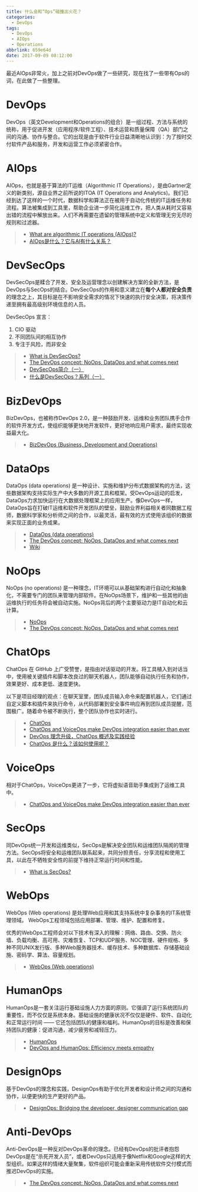 ```yaml
---
title: 什么会和“Ops”碰撞出火花？
categories:
  - DevOps
tags:
  - DevOps
  - AIOps
  - Operations
abbrlink: 659e64d
date: 2017-09-09 08:12:00
---
```


最近AIOps非常火，加上之前对DevOps做了一些研究，现在找了一些带有Ops的词，在此做了一些整理。

# DevOps

DevOps（英文Development和Operations的组合）是一组过程、方法与系统的统称，用于促进开发（应用程序/软件工程）、技术运营和质量保障（QA）部门之间的沟通、协作与整合。它的出现是由于软件行业日益清晰地认识到：为了按时交付软件产品和服务，开发和运营工作必须紧密合作。

<!-- more -->

# AIOps

AIOps，也就是基于算法的IT运维（Algorithmic IT Operations），是由Gartner定义的新类别，源自业界之前所说的ITOA (IT Operations and Analytics)。我们已经到达了这样的一个时代，数据科学和算法正在被用于自动化传统的IT运维任务和流程。算法被集成到工具里，帮助企业进一步简化运维工作，把人类从耗时又容易出错的流程中解放出来。人们不再需要在遗留的管理系统中定义和管理无穷无尽的规则和过滤器。

> - [What are algorithmic IT operations (AIOps)?](https://www.quora.com/What-are-algorithmic-IT-operations-AIOps)
> - [AIOps是什么？它与AI有什么关系？](http://www.infoq.com/cn/news/2017/06/AIOps-ai-relation)

# DevSecOps

DevSecOps是糅合了开发、安全及运营理念以创建解决方案的全新方法，是DevOps与SecOps的结合。DevSecOps的作用和意义建立在**每个人都对安全负责**的理念之上，其目标是在不影响安全需求的情况下快速的执行安全决策，将决策传递至拥有最高级别环境信息的人员。

DevSecOps 宣言：

1. CIO 驱动
2. 不同团队间的相互协作
3. 专注于风险，而非安全

> - [What is DevSecOps?](http://www.devsecops.org/blog/2015/2/15/what-is-devsecops)
> - [The DevOps concept: NoOps, DataOps and what comes next](http://devopsagenda.techtarget.com/opinion/The-DevOps-concept-NoOps-DataOps-and-what-comes-next)
> - [DevSecOps简介（一）](http://blog.oneapm.com/apm-tech/643.html)
> - [什么是DevSecOps？系列（一）](http://blog.oneapm.com/apm-tech/507.html)

# BizDevOps

BizDevOps，也被称作DevOps 2.0，是一种鼓励开发、运维和业务团队携手合作的软件开发方式，使组织能够更快地开发软件，更好地响应用户需求，最终实现收益最大化。

> - [BizDevOps (Business, Development and Operations)](http://searchsoftwarequality.techtarget.com/definition/BizDevOps-Business-Development-and-Operations)

# DataOps

DataOps (data operations) 是一种设计、实施和维护分布式数据架构的方法，这些数据架构支持实际生产中大多数的开源工具和框架。受DevOps运动的启发，DataOps力求加快运行在大数据处理框架上的应用生产。像DevOps一样，DataOps旨在打破IT运维和软件开发团队的壁垒，鼓励业界利益相关者同数据工程师，数据科学家和分析师之间的合作，以最灵活，最有效的方式使用该组织的数据来实现正面的业务成果。

> - [DataOps (data operations)](http://searchdatamanagement.techtarget.com/definition/DataOps)
> - [The DevOps concept: NoOps, DataOps and what comes next](http://devopsagenda.techtarget.com/opinion/The-DevOps-concept-NoOps-DataOps-and-what-comes-next)
> - [Wiki](https://en.wikipedia.org/wiki/DataOps)

# NoOps

NoOps (no operations) 是一种理念，IT环境可以从基础架构进行自动化和抽象化，不需要专门的团队来管理内部软件。在NoOps场景下，维护和一些其他的由运维执行的任务将会被自动实施。NoOps背后的两个主要驱动力是IT自动化和云计算。

> - [NoOps](http://searchcloudapplications.techtarget.com/definition/noops)
> - [The DevOps concept: NoOps, DataOps and what comes next](http://devopsagenda.techtarget.com/opinion/The-DevOps-concept-NoOps-DataOps-and-what-comes-next)

# ChatOps

ChatOps 在 GitHub 上广受赞誉，是指由对话驱动的开发。将工具植入到对话当中，使用被关键插件和脚本改良过的聊天机器人，团队能够自动执行任务和协作，效果更好、成本更低、速度更快。

以下是项目经理的观点：在聊天室里，团队成员输入命令来配置机器人，它们通过自定义脚本和插件来执行命令，从代码部署到安全事件响应再到团队成员提醒，范围极广。随着命令被不断执行，整个团队协作也实时进行。

> - [ChatOps](http://searchitoperations.techtarget.com/definition/ChatOps)
> - [ChatOps and VoiceOps make DevOps integration easier than ever](http://devopsagenda.techtarget.com/opinion/ChatOps-and-VoiceOps-make-DevOps-integration-easier-than-ever)
> - [DevOps 理念升级，ChatOps 概述及实践经验](http://www.csdn.net/article/a/2017-04-10/15926999)
> - [ChatOps 是什么？该如何使用呢？](http://blog.daocloud.io/chatops-pagerduty/)

# VoiceOps

相对于ChatOps，VoiceOps更进了一步，它将虚拟语音助手集成到了运维工具中。

> - [ChatOps and VoiceOps make DevOps integration easier than ever](http://devopsagenda.techtarget.com/opinion/ChatOps-and-VoiceOps-make-DevOps-integration-easier-than-ever)

# SecOps

同DevOps统一开发和运维类似，SecOps是解决安全团队和运维团队隔阂的管理方法。SecOps将安全和运维团队联系起来，共同分担责任，分享流程和使用工具，以此在不牺牲安全性的前提下维持正常运行时间和性能。

> - [What is SecOps?](https://www.govloop.com/what-is-secops/)

# WebOps

WebOps (Web operations) 是处理Web应用和其支持系统中复杂事务的IT系统管理领域。 WebOps工程领域包括应用部署、管理、维护、配置和修复。

优秀的WebOps工程师会对以下技术有深入的理解：网络、路由、交换、防火墙、负载均衡、高可用、灾难恢复、TCP和UDP服务、NOC管理、硬件规格、多种不同UNIX发行版、多种Web服务器技术、缓存技术、多种数据库、存储基础设施、密码学、算法、容量规划。

> - [WebOps (Web operations)](http://whatis.techtarget.com/definition/WebOps-Web-operations)

# HumanOps

HumanOps是一套关注运行基础设施人力方面的原则。它强调了运行系统团队的重要性，而不仅仅是系统本身。基础设施的健康状况不仅仅是硬件、软件、自动化和正常运行时间 —— 它还包括团队的健康和福利。HumanOps的目标是改善和保持团队的健康：促进沟通，减少疲劳和减轻压力。

> - [HumanOps](https://github.com/HumanOps/HumanOps/blob/master/HumanOps.rst)
> - [DevOps and HumanOps: Efficiency meets empathy](http://devopsagenda.techtarget.com/opinion/DevOps-and-HumanOps-Efficiency-meets-empathy)

# DesignOps

基于DevOps的理念和实践，DesignOps有助于优化开发者和设计师之间的沟通和协作，以便更快的生产更好的产品。

> - [DesignOps: Bridging the developer, designer communication gap](http://searchsoftwarequality.techtarget.com/news/450421998/DesignOps-Bridging-the-developer-designer-communication-gap)

# Anti-DevOps

Anti-DevOps是一种反对DevOps革命的理念。已经有DevOps的批评者抱怨DevOps是在“杀死开发人员”，或者DevOps只适用于像Netflix和Google这样的大型组织。如果这样的情绪大量聚集，软件组织可能会重新采用传统软件交付模式而推迟DevOps的实施。

> - [The DevOps concept: NoOps, DataOps and what comes next](http://devopsagenda.techtarget.com/opinion/The-DevOps-concept-NoOps-DataOps-and-what-comes-next)
